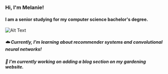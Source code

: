 ### Hi, I'm Melanie! 
#### I am a senior studying for my computer science bachelor's degree.
![Alt Text](https://media.giphy.com/media/v1.Y2lkPTc5MGI3NjExbWJxaWwzaDJzZjc5NWxtb3N3MDB2ZjVubnVkdHdrenUyMTFlNWM4aiZlcD12MV9pbnRlcm5hbF9naWZfYnlfaWQmY3Q9Zw/dNgK7Ws7y176U/giphy.gif)

##### ☁️ Currently, I'm learning about recommender systems and convolutional neural networks! 
##### 🌷  I'm currently working on adding a blog section on my gardening website.  
<!--
**melanieviolett/melanieviolett** is a ✨ _special_ ✨ repository because its `README.md` (this file) appears on your GitHub profile.

Here are some ideas to get you started:

- 🔭 I’m currently working on ...
- 🌱 I’m currently learning ...
- 👯 I’m looking to collaborate on ...
- 🤔 I’m looking for help with ...
- 💬 Ask me about ...
- 📫 How to reach me: ...
- 😄 Pronouns: ...
- ⚡ Fun fact: ...
-->




